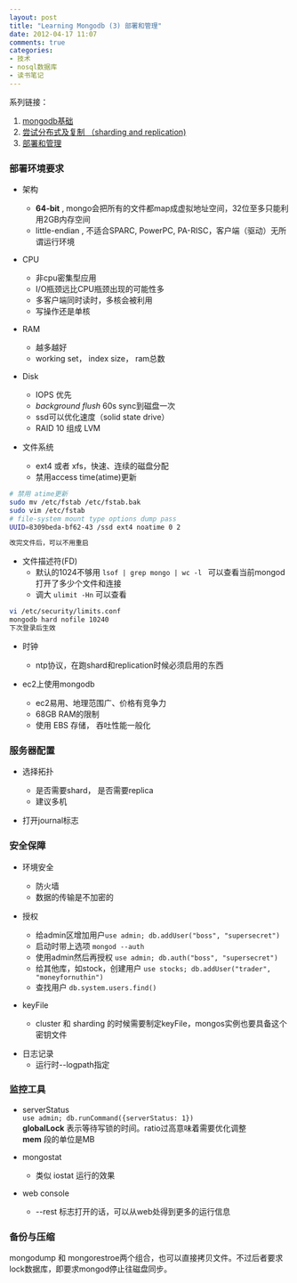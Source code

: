 ```yaml
---
layout: post
title: "Learning Mongodb (3) 部署和管理"
date: 2012-04-17 11:07
comments: true
categories: 
- 技术
- nosql数据库
- 读书笔记
---
```


系列链接：  

1. [mongodb基础](/blog/2012/03/29/learning-mongodb-1/)
1. [尝试分布式及复制  （sharding and replication)](/blog/2012/03/30/learning-mongodb-2/)
2. [部署和管理](/blog/2012/04/17/deployment-and-administration-for-mongod/) 


### 部署环境要求

- 架构
  * **64-bit** , mongo会把所有的文件都map成虚拟地址空间，32位至多只能利用2GB内存空间  
  * little-endian , 不适合SPARC, PowerPC, PA-RISC，客户端（驱动）无所谓运行环境  

- CPU
  * 非cpu密集型应用   
  * I/O瓶颈远比CPU瓶颈出现的可能性多   
  * 多客户端同时读时，多核会被利用   
  * 写操作还是单核  

- RAM
  * 越多越好  
  * working set， index size， ram总数  

- Disk
  * IOPS 优先  
  * _background flush_ 60s sync到磁盘一次  
  * ssd可以优化速度（solid state drive）  
  * RAID 10 组成 LVM

- 文件系统
  * ext4 或者 xfs，快速、连续的磁盘分配  
  * 禁用access time(atime)更新

```sh
# 禁用 atime更新
sudo mv /etc/fstab /etc/fstab.bak
sudo vim /etc/fstab
# file-system mount type options dump pass
UUID=8309beda-bf62-43 /ssd ext4 noatime 0 2

改完文件后，可以不用重启
```

- 文件描述符(FD)
  * 默认的1024不够用  `lsof | grep mongo | wc -l ` 可以查看当前mongod打开了多少个文件和连接
  * 调大 `ulimit -Hn` 可以查看 

```sh
vi /etc/security/limits.conf
mongodb hard nofile 10240
下次登录后生效
```

- 时钟
  * ntp协议，在跑shard和replication时候必须启用的东西

- ec2上使用mongodb 
  * ec2易用、地理范围广、价格有竞争力
  * 68GB RAM的限制
  * 使用  EBS 存储， 吞吐性能一般化

### 服务器配置

- 选择拓扑
  * 是否需要shard， 是否需要replica
  * 建议多机  

- 打开journal标志  

### 安全保障

- 环境安全
  * 防火墙  
  * 数据的传输是不加密的

- 授权
  * 给admin区增加用户`use admin; db.addUser("boss", "supersecret")`
  * 启动时带上选项 `mongod --auth`
  * 使用admin然后再授权 `use admin; db.auth("boss", "supersecret")`
  * 给其他库，如stock，创建用户 `use stocks; db.addUser("trader", "moneyfornuthin")`
  * 查找用户 `db.system.users.find()`

- keyFile
  * cluster 和 sharding 的时候需要制定keyFile，mongos实例也要具备这个密钥文件



* 日志记录
  - 运行时--logpath指定

### 监控工具
  
- serverStatus  
  `use admin; db.runCommand({serverStatus: 1})`  
  **globalLock** 表示等待写锁的时间。ratio过高意味着需要优化调整  
  **mem** 段的单位是MB

- mongostat
  * 类似 iostat 运行的效果

- web console
  * --rest 标志打开的话，可以从web处得到更多的运行信息


### 备份与压缩

mongodump 和 mongorestroe两个组合，也可以直接拷贝文件。不过后者要求lock数据库，即要求mongod停止往磁盘同步。